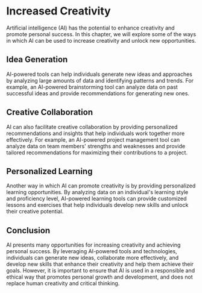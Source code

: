 Increased Creativity
====================================================================

Artificial intelligence (AI) has the potential to enhance creativity and promote personal success. In this chapter, we will explore some of the ways in which AI can be used to increase creativity and unlock new opportunities.

Idea Generation
---------------

AI-powered tools can help individuals generate new ideas and approaches by analyzing large amounts of data and identifying patterns and trends. For example, an AI-powered brainstorming tool can analyze data on past successful ideas and provide recommendations for generating new ones.

Creative Collaboration
----------------------

AI can also facilitate creative collaboration by providing personalized recommendations and insights that help individuals work together more effectively. For example, an AI-powered project management tool can analyze data on team members' strengths and weaknesses and provide tailored recommendations for maximizing their contributions to a project.

Personalized Learning
---------------------

Another way in which AI can promote creativity is by providing personalized learning opportunities. By analyzing data on an individual's learning style and proficiency level, AI-powered learning tools can provide customized lessons and exercises that help individuals develop new skills and unlock their creative potential.

Conclusion
----------

AI presents many opportunities for increasing creativity and achieving personal success. By leveraging AI-powered tools and technologies, individuals can generate new ideas, collaborate more effectively, and develop new skills that enhance their creativity and help them achieve their goals. However, it is important to ensure that AI is used in a responsible and ethical way that promotes personal growth and development, and does not replace human creativity and critical thinking.
